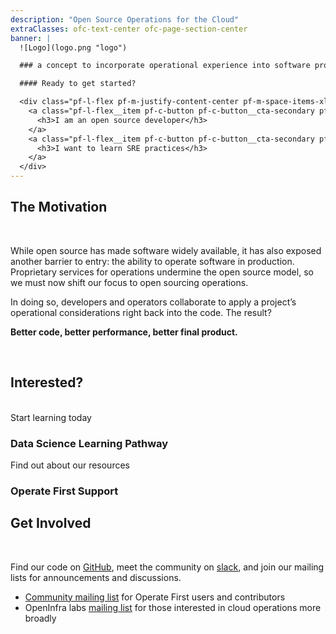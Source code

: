 ```yaml
---
description: "Open Source Operations for the Cloud"
extraClasses: ofc-text-center ofc-page-section-center
banner: |
  ![Logo](logo.png "logo")

  ### a concept to incorporate operational experience into software projects

  #### Ready to get started?

  <div class="pf-l-flex pf-m-justify-content-center pf-m-space-items-xl pf-m-wrap">
    <a class="pf-l-flex__item pf-c-button pf-c-button__cta-secondary pf-m-display-lg" href="/users/support/docs/intro.md">
      <h3>I am an open source developer</h3>
    </a>
    <a class="pf-l-flex__item pf-c-button pf-c-button__cta-secondary pf-m-display-lg" href="/operations/sre/">
      <h3>I want to learn SRE practices</h3>
    </a>
  </div>
---
```


## The Motivation

<br>

<div class="narrow-text-block">

While open source has made software widely available, it has also exposed another barrier to entry: the ability to operate software in production.
Proprietary services for operations undermine the open source model, so we must now shift our focus to open sourcing operations.

In doing so, developers and operators collaborate to apply a project’s operational considerations right back into the code.
The result?

**Better code, better performance, better final product.**

</div>

<br>

## Interested?

<br>

<div class="pf-l-bullsey pf-l-flex">
  <a class="pf-c-tile pf-c-tile pf-m-flex-1 pf-l-flex__item" style="text-decoration: none" href="/data-science/data-science-workflows/" target="_blank" tabindex="0">
    <div class="pf-c-tile__header pf-m-stacked">
      <div class="pf-c-tile__icon">
        <i class="pf-icon pf-icon-catalog" style="font-size: 5em;"></i>
      </div>
      <div class="pf-c-tile__title">Start learning today</div>
    </div>
    <div class="pf-c-tile__body"><h3>Data Science Learning Pathway</h3></div>
  </a>
  <a class="pf-c-tile pf-c-tile pf-m-flex-1 pf-l-flex__item" style="text-decoration: none" href="/users/support/" target="_blank">
    <div class="pf-c-tile__header pf-m-stacked">
      <div class="pf-c-tile__icon">
        <i class="pf-icon pf-icon-help" style="font-size: 5em;"></i>
      </div>
      <div class="pf-c-tile__title">Find out about our resources</div>
    </div>
    <div class="pf-c-tile__body"><h3>Operate First Support</h3></div>
  </a>
</div>


## Get Involved

<br>

<div class="narrow-text-block">

Find our code on [GitHub](https://github.com/operate-first), meet the community on [slack](https://join.slack.com/t/operatefirst/shared_invite/zt-o2gn4wn8-O39g7sthTAuPCvaCNRnLww), and join our mailing lists for announcements and discussions.
* [Community mailing list](https://lists.operate-first.cloud/admin/lists/community.lists.operate-first.cloud/) for Operate First users and contributors
* OpenInfra labs [mailing list](http://lists.opendev.org/cgi-bin/mailman/listinfo/openinfralabs) for those interested in cloud operations more broadly

</div>
